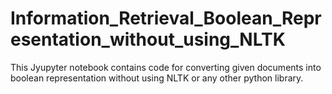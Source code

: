 # Information_Retrieval_Boolean_Representation_without_using_NLTK
This Jyupyter notebook contains code for converting given documents into boolean representation without using NLTK or any other python library.

